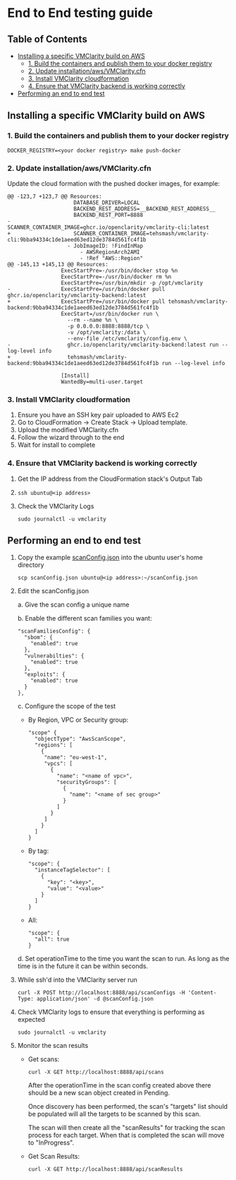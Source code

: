 # End to End testing guide

## Table of Contents

- [Installing a specific VMClarity build on AWS](#installing-a-specific-vmclarity-build-on-aws)
  - [1. Build the containers and publish them to your docker registry](#1-build-the-containers-and-publish-them-to-your-docker-registry)
  - [2. Update installation/aws/VMClarity.cfn](#2-update-installationawsvmclaritycfn)
  - [3. Install VMClarity cloudformation](#3-install-vmclarity-cloudformation)
  - [4. Ensure that VMClarity backend is working correctly](#4-ensure-that-vmclarity-backend-is-working-correctly)
- [Performing an end to end test](#performing-an-end-to-end-test)

## Installing a specific VMClarity build on AWS

### 1. Build the containers and publish them to your docker registry

```
DOCKER_REGISTRY=<your docker registry> make push-docker
```

### 2. Update installation/aws/VMClarity.cfn

Update the cloud formation with the pushed docker images, for example:

```
@@ -123,7 +123,7 @@ Resources:
                     DATABASE_DRIVER=LOCAL
                     BACKEND_REST_ADDRESS=__BACKEND_REST_ADDRESS__
                     BACKEND_REST_PORT=8888
-                    SCANNER_CONTAINER_IMAGE=ghcr.io/openclarity/vmclarity-cli:latest
+                    SCANNER_CONTAINER_IMAGE=tehsmash/vmclarity-cli:9bba94334c1de1aeed63ed12de3784d561fc4f1b
                   - JobImageID: !FindInMap
                       - AWSRegionArch2AMI
                       - !Ref "AWS::Region"
@@ -145,13 +145,13 @@ Resources:
                 ExecStartPre=-/usr/bin/docker stop %n
                 ExecStartPre=-/usr/bin/docker rm %n
                 ExecStartPre=/usr/bin/mkdir -p /opt/vmclarity
-                ExecStartPre=/usr/bin/docker pull ghcr.io/openclarity/vmclarity-backend:latest
+                ExecStartPre=/usr/bin/docker pull tehsmash/vmclarity-backend:9bba94334c1de1aeed63ed12de3784d561fc4f1b
                 ExecStart=/usr/bin/docker run \
                   --rm --name %n \
                   -p 0.0.0.0:8888:8888/tcp \
                   -v /opt/vmclarity:/data \
                   --env-file /etc/vmclarity/config.env \
-                  ghcr.io/openclarity/vmclarity-backend:latest run --log-level info
+                  tehsmash/vmclarity-backend:9bba94334c1de1aeed63ed12de3784d561fc4f1b run --log-level info

                 [Install]
                 WantedBy=multi-user.target
```

### 3. Install VMClarity cloudformation

1. Ensure you have an SSH key pair uploaded to AWS Ec2
2. Go to CloudFormation -> Create Stack -> Upload template.
3. Upload the modified VMClarity.cfn
4. Follow the wizard through to the end
5. Wait for install to complete

### 4. Ensure that VMClarity backend is working correctly

1. Get the IP address from the CloudFormation stack's Output Tab
2. `ssh ubuntu@<ip address>`
3. Check the VMClarity Logs

   ```
   sudo journalctl -u vmclarity
   ```

## Performing an end to end test

1. Copy the example [scanConfig.json](/docs/scanConfig.json) into the ubuntu user's home directory

   ```
   scp scanConfig.json ubuntu@<ip address>:~/scanConfig.json
   ```

2. Edit the scanConfig.json

   a. Give the scan config a unique name

   b. Enable the different scan families you want:

    ```
    "scanFamiliesConfig": {
      "sbom": {
        "enabled": true
      },
      "vulnerabilties": {
        "enabled": true
      },
      "exploits": {
        "enabled": true
      }
    },
    ```

   c. Configure the scope of the test

      * By Region, VPC or Security group:

        ```
        "scope" {
          "objectType": "AwsScanScope",
          "regions": [
            {
             "name": "eu-west-1",
             "vpcs": [
               {
                 "name": "<name of vpc>",
                 "securityGroups": [
                   {
                     "name": "<name of sec group>"
                   }
                 ]
               }
             ]
            }
          ]
        }
        ```

      * By tag:

        ```
        "scope": {
          "instanceTagSelector": [
            {
              "key": "<key>",
              "value": "<value>"
            }
          ]
        }
        ```

      * All:

        ```
        "scope": {
          "all": true
        }
        ```

   d. Set operationTime to the time you want the scan to run. As long as the time
      is in the future it can be within seconds.

3. While ssh'd into the VMClarity server run

   ```
   curl -X POST http://localhost:8888/api/scanConfigs -H 'Content-Type: application/json' -d @scanConfig.json
   ```

4. Check VMClarity logs to ensure that everything is performing as expected

   ```
   sudo journalctl -u vmclarity
   ```

5. Monitor the scan results

   * Get scans:

     ```
     curl -X GET http://localhost:8888/api/scans
     ```

     After the operationTime in the scan config created above there should be a new
     scan object created in Pending.

     Once discovery has been performed, the scan's "targets" list should be
     populated will all the targets to be scanned by this scan.

     The scan will then create all the "scanResults" for tracking the scan
     process for each target. When that is completed the scan will move to
     "InProgress".

   * Get Scan Results:

     ```
     curl -X GET http://localhost:8888/api/scanResults
     ```
